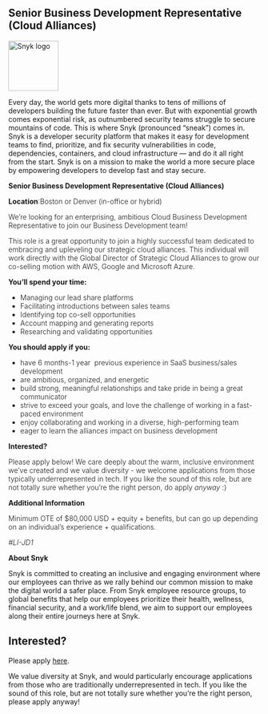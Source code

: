 Senior Business Development Representative (Cloud Alliances)
---

<img src="https://res.cloudinary.com/snyk/image/upload/v1537345894/press-kit/brand/logo-black.png" width="100" alt="Snyk logo" />

<div class="content-intro"><p><span style="font-weight: 400;">Every day, the world gets more digital thanks to tens of millions of developers building the future faster than ever. But with exponential growth comes exponential risk, as outnumbered security teams struggle to secure mountains of code. This is where Snyk (pronounced “sneak”) comes in. Snyk is a developer security platform that makes it easy for development teams to find, prioritize, and fix security vulnerabilities in code, dependencies, containers, and cloud infrastructure — and do it all right from the start. Snyk is on a mission to make the world a more secure place by empowering developers to develop fast and stay secure.</span></p></div><p><strong>Senior Business Development Representative (Cloud Alliances)&nbsp;</strong></p>
<p><span style="font-weight: 300;"><strong>Location</strong>:Boston or Denver (in-office or hybrid)&nbsp;</span></p>
<p><span style="font-weight: 300;">We’re looking for an enterprising, ambitious Cloud Business Development Representative to join our Business Development team!&nbsp;</span></p>
<p><span style="font-weight: 300;">This role is a great opportunity to join a highly successful team dedicated to embracing and upleveling our strategic cloud alliances. This individual will work directly with the Global Director of Strategic Cloud Alliances to grow our co-selling motion with AWS, Google and Microsoft Azure.&nbsp;</span></p>
<p><strong>You’ll spend your time:</strong></p>
<ul>
<li style="font-weight: 300;"><span style="font-weight: 300;">Managing our lead share platforms&nbsp;</span></li>
<li style="font-weight: 300;"><span style="font-weight: 300;">Facilitating introductions between sales teams</span></li>
<li style="font-weight: 300;"><span style="font-weight: 300;">Identifying top co-sell opportunities&nbsp;</span></li>
<li style="font-weight: 300;"><span style="font-weight: 300;">Account mapping and generating reports&nbsp;</span></li>
<li style="font-weight: 300;"><span style="font-weight: 300;">Researching and validating opportunities&nbsp;</span></li>
</ul>
<p><strong>You should apply if you:&nbsp;</strong></p>
<ul>
<li style="font-weight: 300;"><span style="font-weight: 300;">have 6 months-1 year&nbsp; previous experience in SaaS business/sales development</span></li>
<li style="font-weight: 300;"><span style="font-weight: 300;">are ambitious, organized, and energetic</span></li>
<li style="font-weight: 300;"><span style="font-weight: 300;">build strong, meaningful relationships and take pride in being a great communicator</span></li>
<li style="font-weight: 300;"><span style="font-weight: 300;">strive to exceed your goals, and love the challenge of working in a fast-paced environment</span></li>
<li style="font-weight: 300;"><span style="font-weight: 300;">enjoy collaborating and working in a diverse, high-performing team</span></li>
<li style="font-weight: 300;"><span style="font-weight: 300;">eager to learn the alliances impact on business development&nbsp;</span></li>
</ul>
<p><strong>Interested?</strong></p>
<p><span style="font-weight: 300;">Please apply below! We care deeply about the warm, inclusive environment we’ve created and we value diversity - we welcome applications from those typically underrepresented in tech. If you like the sound of this role, but are not totally sure whether you’re the right person, do apply </span><em><span style="font-weight: 300;">anyway</span></em><span style="font-weight: 300;"> :)</span></p>
<p><strong>Additional Information</strong></p>
<p><span style="font-weight: 300;">Minimum OTE of $80,000 USD + equity + benefits, but can go up depending on an individual’s experience + qualifications.</span></p>
<p><em><span style="font-weight: 300;">#LI-JD1</span></em></p><div class="content-conclusion"><p><strong>About Snyk</strong></p>
<p><strong><span style="font-weight: 400;">Snyk is committed to creating an inclusive and engaging environment where our employees can thrive as we rally behind our common mission to make the digital world a safer place. From Snyk employee resource groups, to global benefits that help our employees prioritize their health, wellness, financial security, and a work/life blend, we aim to support our employees along their entire journeys here at Snyk. </span></strong></p></div>

Interested?
---

Please apply [here](https://boards.greenhouse.io/snyk/jobs/6267195002#app).

We value diversity at Snyk, and would particularly encourage applications from those who are traditionally underrepresented in tech.
If you like the sound of this role, but are not totally sure whether you’re the right person, please apply anyway!
